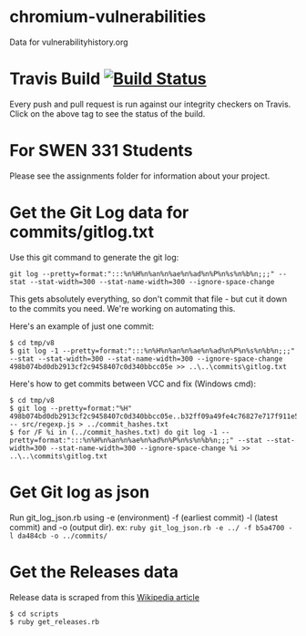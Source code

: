 # chromium-vulnerabilities
Data for vulnerabilityhistory.org

# Travis Build [![Build Status](https://travis-ci.org/andymeneely/chromium-vulnerabilities.svg?branch=master)](https://travis-ci.org/andymeneely/chromium-vulnerabilities)

Every push and pull request is run against our integrity checkers on Travis. Click on the above tag to see the status of the build.

# For SWEN 331 Students

Please see the assignments folder for information about your project.

# Get the Git Log data for commits/gitlog.txt

Use this git command to generate the git log:

```
git log --pretty=format:":::%n%H%n%an%n%ae%n%ad%n%P%n%s%n%b%n;;;" --stat --stat-width=300 --stat-name-width=300 --ignore-space-change
```

This gets absolutely everything, so don't commit that file - but cut it down to the commits you need. We're working on automating this.

Here's an example of just one commit:

```
$ cd tmp/v8
$ git log -1 --pretty=format:":::%n%H%n%an%n%ae%n%ad%n%P%n%s%n%b%n;;;" --stat --stat-width=300 --stat-name-width=300 --ignore-space-change 498b074bd0db2913cf2c9458407c0d340bbcc05e >> ..\..\commits\gitlog.txt
```

Here's how to get commits between VCC and fix (Windows cmd):

```
$ cd tmp/v8
$ git log --pretty=format:"%H" 498b074bd0db2913cf2c9458407c0d340bbcc05e..b32ff09a49fe4c76827e717f911e5a0066bdad4b -- src/regexp.js > ../commit_hashes.txt
$ for /F %i in (../commit_hashes.txt) do git log -1 --pretty=format:":::%n%H%n%an%n%ae%n%ad%n%P%n%s%n%b%n;;;" --stat --stat-width=300 --stat-name-width=300 --ignore-space-change %i >> ..\..\commits\gitlog.txt
```

# Get Git log as json
Run git_log_json.rb using -e (environment) -f (earliest commit) -l (latest commit) and -o (output dir).
ex: `ruby git_log_json.rb -e ../ -f b5a4700 -l da484cb -o ../commits/`

# Get the Releases data

Release data is scraped from this [Wikipedia article](https://en.wikipedia.org/wiki/Google_Chrome_version_history)

```
$ cd scripts
$ ruby get_releases.rb
```
